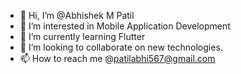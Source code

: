 - 👋 Hi, I’m @Abhishek M Patil
- 👀 I’m interested in Mobile Application Development
- 🌱 I’m currently learning Flutter
- 💞️ I’m looking to collaborate on new technologies.
- 📫 How to reach me @patilabhi567@gmail.com

<!---
somebunnyluvsu/somebunnyluvsu is a ✨ special ✨ repository because its `README.md` (this file) appears on your GitHub profile.
You can click the Preview link to take a look at your changes.
--->
